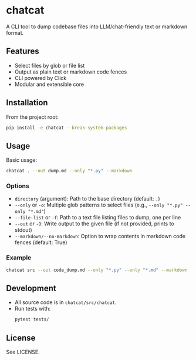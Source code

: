 # chatcat

A CLI tool to dump codebase files into LLM/chat-friendly text or markdown format.

## Features
- Select files by glob or file list
- Output as plain text or markdown code fences
- CLI powered by Click
- Modular and extensible core

## Installation

From the project root:

```sh
pip install -e chatcat --break-system-packages
```

## Usage

Basic usage:

```sh
chatcat . --out dump.md --only "*.py" --markdown
```

### Options
- `directory` (argument): Path to the base directory (default: `.`)
- `--only` or `-o`: Multiple glob patterns to select files (e.g., `--only "*.py" --only "*.md"`)
- `--file-list` or `-f`: Path to a text file listing files to dump, one per line
- `--out` or `-O`: Write output to the given file (if not provided, prints to stdout)
- `--markdown/--no-markdown`: Option to wrap contents in markdown code fences (default: True)

### Example

```sh
chatcat src --out code_dump.md --only "*.py" --only "*.md" --markdown
```

## Development

- All source code is in `chatcat/src/chatcat`.
- Run tests with:
  ```sh
  pytest tests/
  ```

## License
See LICENSE.

